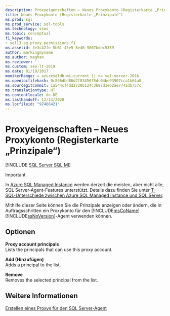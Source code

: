 ```yaml
---
description: Proxyeigenschaften – Neues Proxykonto (Registerkarte „Prinzipale“)
title: Neues Proxykonto (Registerkarte „Prinzipale“)
ms.prod: sql
ms.prod_service: sql-tools
ms.technology: ssms
ms.topic: conceptual
f1_keywords:
- sql13.ag.proxy.permissions.f1
ms.assetid: 3e3c42fe-5b61-45e5-8e46-9807bdec5389
author: markingmyname
ms.author: maghan
ms.reviewer: ''
ms.custom: seo-lt-2019
ms.date: 01/19/2017
monikerRange: = azuresqldb-mi-current || >= sql-server-2016
ms.openlocfilehash: 9c866dbd86d2f8345675dc04be93907cca1b64a8
ms.sourcegitcommit: 1a544cf4dd2720b124c3697d1e62ae7741db757c
ms.translationtype: HT
ms.contentlocale: de-DE
ms.lasthandoff: 12/14/2020
ms.locfileid: "97466421"
---
```

# <a name="proxy-account-properties---new-proxy-account-principals-tab"></a>Proxyeigenschaften – Neues Proxykonto (Registerkarte „Prinzipale“)

[!INCLUDE [SQL Server SQL MI](../../includes/applies-to-version/sql-asdbmi.md)]

> [!IMPORTANT]  
> In [Azure SQL Managed Instance](/azure/sql-database/sql-database-managed-instance) werden derzeit die meisten, aber nicht alle, SQL Server-Agent-Features unterstützt. Details dazu finden Sie unter [T-SQL-Unterschiede zwischen Azure SQL Managed Instance und SQL Server](/azure/sql-database/sql-database-managed-instance-transact-sql-information#sql-server-agent).

Mithilfe dieser Seite können Sie die Prinzipale anzeigen oder ändern, die in Auftragsschritten ein Proxykonto für den [!INCLUDE[msCoName](../../includes/msconame_md.md)] [!INCLUDE[ssNoVersion](../../includes/ssnoversion-md.md)]-Agent verwenden können.  
  
## <a name="options"></a>Optionen  
**Proxy account principals**  
Lists the principals that can use this proxy account.  
  
**Add (Hinzufügen)**  
Adds a principal to the list.  
  
**Remove**  
Removes the selected principal from the list.  
  
## <a name="see-also"></a>Weitere Informationen  
[Erstellen eines Proxys für den SQL Server-Agent](../../ssms/agent/create-a-sql-server-agent-proxy.md)  
